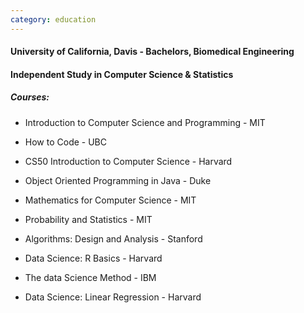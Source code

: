 ```yaml
---
category: education
---
```


    
<h4>University of California, Davis - Bachelors, Biomedical Engineering</h4>

<h4 class="pt-3">Independent Study in Computer Science & Statistics</h4>
<h5 class="pl-2">Courses:</h5>
<div class="row pl-5">
    <ul class="col-md-6">
        <li>
            <p>Introduction to Computer Science and Programming - MIT</p>
        </li>
        <li>
            <p>How to Code - UBC</p>
        </li>
        <li>
            <p>CS50 Introduction to Computer Science - Harvard</p>
        </li>
        <li>
            <p>Object Oriented Programming in Java - Duke</p>
        </li>
        <li>
            <p>Mathematics for Computer Science - MIT</p>
        </li>
    </ul>
    <ul class="col-md-6">
        <li>
            <p>Probability and Statistics - MIT</p>
        </li>
        <li>
            <p>Algorithms: Design and Analysis - Stanford</p>
        </li>
        <li>
            <p>Data Science: R Basics - Harvard</p>
        </li>
        <li>
            <p>The data Science Method - IBM</p>
        </li>
        <li>
            <p>Data Science: Linear Regression - Harvard</p>
        </li>
    </ul>
